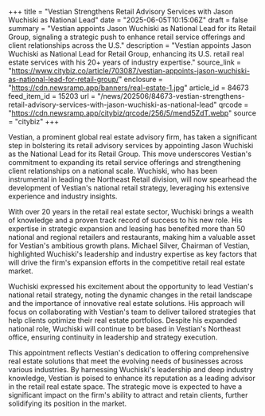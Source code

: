 +++
title = "Vestian Strengthens Retail Advisory Services with Jason Wuchiski as National Lead"
date = "2025-06-05T10:15:06Z"
draft = false
summary = "Vestian appoints Jason Wuchiski as National Lead for its Retail Group, signaling a strategic push to enhance retail service offerings and client relationships across the U.S."
description = "Vestian appoints Jason Wuchiski as National Lead for Retail Group, enhancing its U.S. retail real estate services with his 20+ years of industry expertise."
source_link = "https://www.citybiz.co/article/703087/vestian-appoints-jason-wuchiski-as-national-lead-for-retail-group/"
enclosure = "https://cdn.newsramp.app/banners/real-estate-1.jpg"
article_id = 84673
feed_item_id = 15203
url = "/news/202506/84673-vestian-strengthens-retail-advisory-services-with-jason-wuchiski-as-national-lead"
qrcode = "https://cdn.newsramp.app/citybiz/qrcode/256/5/mend5ZdT.webp"
source = "citybiz"
+++

<p>Vestian, a prominent global real estate advisory firm, has taken a significant step in bolstering its retail advisory services by appointing Jason Wuchiski as the National Lead for its Retail Group. This move underscores Vestian's commitment to expanding its retail service offerings and strengthening client relationships on a national scale. Wuchiski, who has been instrumental in leading the Northeast Retail division, will now spearhead the development of Vestian's national retail strategy, leveraging his extensive experience and industry insights.</p><p>With over 20 years in the retail real estate sector, Wuchiski brings a wealth of knowledge and a proven track record of success to his new role. His expertise in strategic expansion and leasing has benefited more than 50 national and regional retailers and restaurants, making him a valuable asset for Vestian's ambitious growth plans. Michael Silver, Chairman of Vestian, highlighted Wuchiski's leadership and industry expertise as key factors that will drive the firm's expansion efforts in the competitive retail real estate market.</p><p>Wuchiski expressed his excitement about the opportunity to lead Vestian's national retail strategy, noting the dynamic changes in the retail landscape and the importance of innovative real estate solutions. His approach will focus on collaborating with Vestian's team to deliver tailored strategies that help clients optimize their real estate portfolios. Despite his expanded national role, Wuchiski will continue to be based in Vestian's Northeast office, ensuring continuity in leadership and strategy execution.</p><p>This appointment reflects Vestian's dedication to offering comprehensive real estate solutions that meet the evolving needs of businesses across various industries. By harnessing Wuchiski's leadership and deep industry knowledge, Vestian is poised to enhance its reputation as a leading advisor in the retail real estate space. The strategic move is expected to have a significant impact on the firm's ability to attract and retain clients, further solidifying its position in the market.</p>